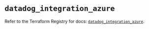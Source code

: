 # `datadog_integration_azure`

Refer to the Terraform Registry for docs: [`datadog_integration_azure`](https://registry.terraform.io/providers/datadog/datadog/3.65.0/docs/resources/integration_azure).
